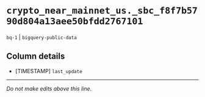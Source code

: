 # `crypto_near_mainnet_us._sbc_f8f7b5790d804a13aee50bfdd2767101`
`bq-1` | `bigquery-public-data`

## Column details
* [TIMESTAMP] `last_update`

-------------------------------------------------------------------------------
*Do not make edits above this line.*
